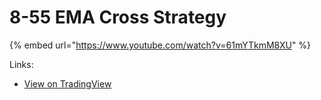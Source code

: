 # 8-55 EMA Cross Strategy

{% embed url="https://www.youtube.com/watch?v=61mYTkmM8XU" %}

Links:

* [View on TradingView](https://www.tradingview.com/script/tubAmq4X-8-55-EMA-Crossover-NQ-Futures-Strategy/)
